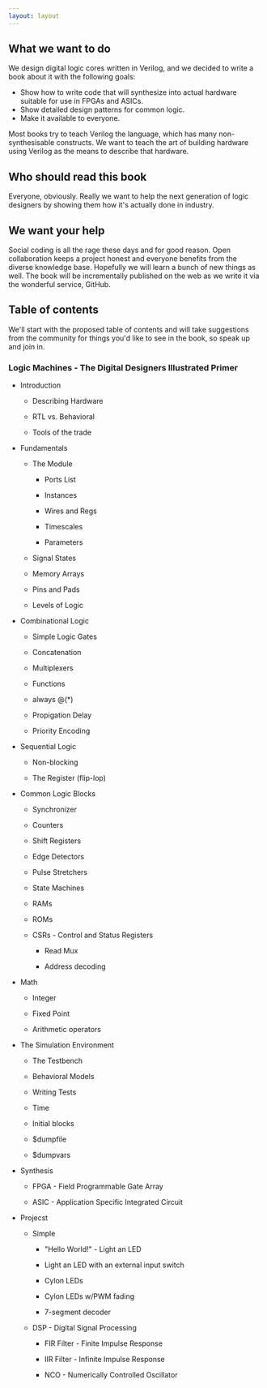 ```yaml
---
layout: layout
---
```

## What we want to do ##
We design digital logic cores written in Verilog, and we
decided to write a book about it with the following goals:

- Show how to write code that will synthesize into actual hardware suitable for
  use in FPGAs and ASICs.
- Show detailed design patterns for common logic. 
- Make it available to everyone.

Most books try to teach Verilog the language, which has many non-synthesisable
constructs. We want to teach the art of building hardware using Verilog as the
means to describe that hardware.

## Who should read this book ##
Everyone, obviously. Really we want to help the next generation of logic
designers by showing them how it's actually done in industry.

## We want your help ##
Social coding is all the rage these days and for good reason. Open
collaboration keeps a project honest and everyone benefits from the diverse
knowledge base. Hopefully we will learn a bunch of new things as well.  The
book will be incrementally published on the web as we write it via the
wonderful service, GitHub. 

## Table of contents ##
We'll start with the proposed table of contents and will take suggestions from
the community for things you'd like to see in the book, so speak up and join
in. 

### Logic Machines - The Digital Designers Illustrated Primer ###

- Introduction

    - Describing Hardware

    - RTL vs. Behavioral

    - Tools of the trade

- Fundamentals

    - The Module

        - Ports List
         
        - Instances 

        - Wires and Regs

        - Timescales

        - Parameters
        
    - Signal States

    - Memory Arrays

    - Pins and Pads

    - Levels of Logic

- Combinational Logic
    
    - Simple Logic Gates

    - Concatenation
    
    - Multiplexers

    - Functions

    - always @(\*)

    - Propigation Delay

    - Priority Encoding

- Sequential Logic
    
    - Non-blocking

    - The Register (flip-lop)

- Common Logic Blocks

    - Synchronizer

    - Counters

    - Shift Registers

    - Edge Detectors

    - Pulse Stretchers

    - State Machines

    - RAMs

    - ROMs

    - CSRs - Control and Status Registers
    
        - Read Mux

        - Address decoding

- Math
    
    - Integer

    - Fixed Point

    - Arithmetic operators

- The Simulation Environment
    
    - The Testbench

    - Behavioral Models

    - Writing Tests

    - Time
    
    - Initial blocks

    - $dumpfile

    - $dumpvars

- Synthesis

    - FPGA - Field Programmable Gate Array

    - ASIC - Application Specific Integrated Circuit

- Projecst
    
    - Simple

        - "Hello World!" - Light an LED

        - Light an LED with an external input switch

        - Cylon LEDs

        - Cylon LEDs w/PWM fading

        - 7-segment decoder

    - DSP - Digital Signal Processing

        - FIR Filter - Finite Impulse Response
 
        - IIR Filter - Infinite Impulse Response

        - NCO - Numerically Controlled Oscillator

